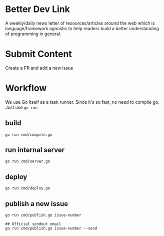 # Better Dev Link

A weekly/daily news letter of resources/articles around the web which is
language/framework agnostic to help readers build a better
understanding of programming in general.

# Submit Content

Create a PR and add a new issue

# Workflow

We use Go itself as a task runner. Since it's so fast, no need to
compile go. Just use `go run`

## build

```
go run cmd/compile.go
```

## run internal server

```
go run cmd/server.go
```

## deploy

```
go run cmd/deploy.go
```

## publish a new issue

```
go run cmd/publish.go issue-number

## Official sendout email
go run cmd/publish.go issue-number --send
```
